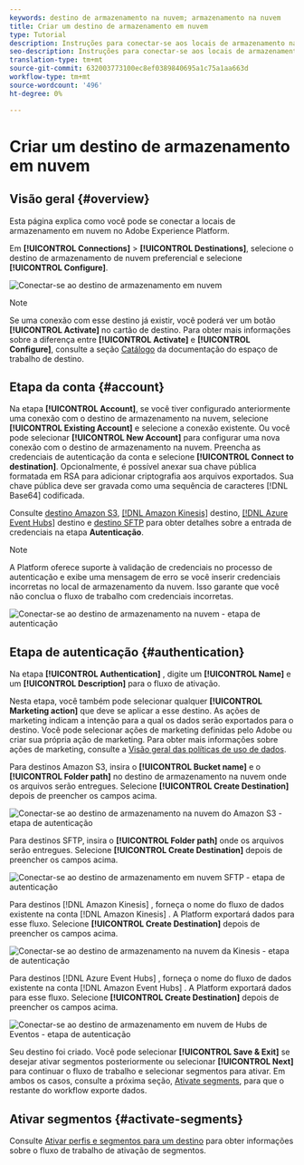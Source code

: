 ```yaml
---
keywords: destino de armazenamento na nuvem; armazenamento na nuvem
title: Criar um destino de armazenamento em nuvem
type: Tutorial
description: Instruções para conectar-se aos locais de armazenamento na nuvem
seo-description: Instruções para conectar-se aos locais de armazenamento na nuvem
translation-type: tm+mt
source-git-commit: 632003773100ec8ef0389840695a1c75a1aa663d
workflow-type: tm+mt
source-wordcount: '496'
ht-degree: 0%

---
```



# Criar um destino de armazenamento em nuvem

## Visão geral {#overview}

Esta página explica como você pode se conectar a locais de armazenamento em nuvem no Adobe Experience Platform.

Em **[!UICONTROL Connections]** > **[!UICONTROL Destinations]**, selecione o destino de armazenamento de nuvem preferencial e selecione **[!UICONTROL Configure]**.

![Conectar-se ao destino de armazenamento em nuvem](../../assets/catalog/cloud-storage/workflow/connect.png)

>[!NOTE]
>
>Se uma conexão com esse destino já existir, você poderá ver um botão **[!UICONTROL Activate]** no cartão de destino. Para obter mais informações sobre a diferença entre **[!UICONTROL Activate]** e **[!UICONTROL Configure]**, consulte a seção [Catálogo](../../ui/destinations-workspace.md#catalog) da documentação do espaço de trabalho de destino.

## Etapa da conta {#account}

Na etapa **[!UICONTROL Account]**, se você tiver configurado anteriormente uma conexão com o destino de armazenamento na nuvem, selecione **[!UICONTROL Existing Account]** e selecione a conexão existente. Ou você pode selecionar **[!UICONTROL New Account]** para configurar uma nova conexão com o destino de armazenamento na nuvem. Preencha as credenciais de autenticação da conta e selecione **[!UICONTROL Connect to destination]**. Opcionalmente, é possível anexar sua chave pública formatada em RSA para adicionar criptografia aos arquivos exportados. Sua chave pública deve ser gravada como uma sequência de caracteres [!DNL Base64] codificada.

Consulte [destino Amazon S3](./amazon-s3.md), [[!DNL Amazon Kinesis]](./amazon-kinesis.md) destino, [[!DNL Azure Event Hubs]](./azure-event-hubs.md) destino e [destino SFTP](./sftp.md) para obter detalhes sobre a entrada de credenciais na etapa **Autenticação**.

>[!NOTE]
>
>A Platform oferece suporte à validação de credenciais no processo de autenticação e exibe uma mensagem de erro se você inserir credenciais incorretas no local de armazenamento da nuvem. Isso garante que você não conclua o fluxo de trabalho com credenciais incorretas.

![Conectar-se ao destino de armazenamento na nuvem - etapa de autenticação](../../assets/catalog/cloud-storage/workflow/destination-account.png)

## Etapa de autenticação {#authentication}

Na etapa **[!UICONTROL Authentication]** , digite um **[!UICONTROL Name]** e um **[!UICONTROL Description]** para o fluxo de ativação.

Nesta etapa, você também pode selecionar qualquer **[!UICONTROL Marketing action]** que deve se aplicar a esse destino. As ações de marketing indicam a intenção para a qual os dados serão exportados para o destino. Você pode selecionar ações de marketing definidas pelo Adobe ou criar sua própria ação de marketing. Para obter mais informações sobre ações de marketing, consulte a [Visão geral das políticas de uso de dados](../../../data-governance/policies/overview.md).

Para destinos Amazon S3, insira o **[!UICONTROL Bucket name]** e o **[!UICONTROL Folder path]** no destino de armazenamento na nuvem onde os arquivos serão entregues. Selecione **[!UICONTROL Create Destination]** depois de preencher os campos acima.

![Conectar-se ao destino de armazenamento na nuvem do Amazon S3 - etapa de autenticação](../../assets/catalog/cloud-storage/workflow/amazon-s3-setup.png)

Para destinos SFTP, insira o **[!UICONTROL Folder path]** onde os arquivos serão entregues. Selecione **[!UICONTROL Create Destination]** depois de preencher os campos acima.

![Conectar-se ao destino de armazenamento em nuvem SFTP - etapa de autenticação](../../assets/catalog/cloud-storage/workflow/sftp-setup.png)

Para destinos [!DNL Amazon Kinesis] , forneça o nome do fluxo de dados existente na conta [!DNL Amazon Kinesis] . A Platform exportará dados para esse fluxo. Selecione **[!UICONTROL Create Destination]** depois de preencher os campos acima.

![Conectar-se ao destino de armazenamento na nuvem da Kinesis - etapa de autenticação](../../assets/catalog/cloud-storage/workflow/kinesis-setup.png)

Para destinos [!DNL Azure Event Hubs] , forneça o nome do fluxo de dados existente na conta [!DNL Amazon Event Hubs] . A Platform exportará dados para esse fluxo. Selecione **[!UICONTROL Create Destination]** depois de preencher os campos acima.

![Conectar-se ao destino de armazenamento em nuvem de Hubs de Eventos - etapa de autenticação](../../assets/catalog/cloud-storage/workflow/event-hubs-setup.png)

Seu destino foi criado. Você pode selecionar **[!UICONTROL Save & Exit]** se desejar ativar segmentos posteriormente ou selecionar **[!UICONTROL Next]** para continuar o fluxo de trabalho e selecionar segmentos para ativar. Em ambos os casos, consulte a próxima seção, [Ativate segments](#activate-segments), para que o restante do workflow exporte dados.

## Ativar segmentos {#activate-segments}

Consulte [Ativar perfis e segmentos para um destino](../../ui/activate-destinations.md) para obter informações sobre o fluxo de trabalho de ativação de segmentos.